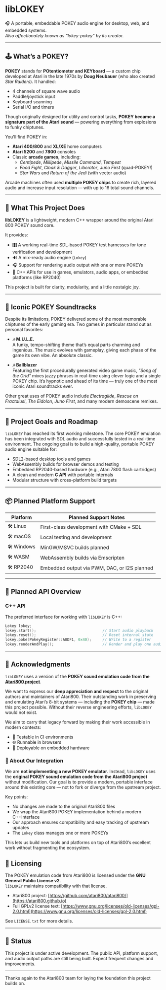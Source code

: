 # libLOKEY

🎧 A portable, embeddable POKEY audio engine for desktop, web, and embedded systems.  
*Also affectionately known as "lokey-pokey" by its creator.*

---

## 🕹️ What’s a POKEY?

**POKEY** stands for **POtentiometer and KEYboard** — a custom chip developed at Atari in the late 1970s by **Doug Neubauer** (who also created *Star Raiders*). It handled:

- 4 channels of square wave audio
- Paddle/joystick input
- Keyboard scanning
- Serial I/O and timers

Though originally designed for utility and control tasks, **POKEY became a signature part of the Atari sound** — powering everything from explosions to funky chiptunes.

You'll find POKEY in:

- **Atari 400/800** and **XL/XE** home computers
- **Atari 5200** and **7800** consoles
- Classic **arcade games**, including:
  - *Centipede*, *Millipede*, *Missile Command*, *Tempest*
  - *Food Fight*, *Cloak & Dagger*, *Liberator*, *Juno First* (quad-POKEY!)
  - *Star Wars* and *Return of the Jedi* (with vector audio)

Arcade machines often used **multiple POKEY chips** to create rich, layered audio and increase input resolution — with up to 16 total sound channels.

---

## 🎯 What This Project Does

**libLOKEY** is a lightweight, modern C++ wrapper around the original Atari 800 POKEY sound core.

It provides:

- 🎛️ A working real-time SDL-based POKEY test harnesses for tone verification and development
- 🔊 A mix-ready audio engine (`Lokey`)
- 🎧 Support for rendering audio output with one or more POKEYs
- 🧪 C++ APIs for use in games, emulators, audio apps, or embedded platforms (like RP2040)

This project is built for clarity, modularity, and a little nostalgic joy.

---

## 🎵 Iconic POKEY Soundtracks

Despite its limitations, POKEY delivered some of the most memorable chiptunes of the early gaming era. Two games in particular stand out as personal favorites:

- **🎶 M.U.L.E.**  
  A funky, tempo-shifting theme that’s equal parts charming and ingenious. The music evolves with gameplay, giving each phase of the game its own vibe. An absolute classic.

- **🎶 Ballblazer**  
  Featuring the first procedurally generated video game music, *"Song of the Grid"* mixes jazzy phrases in real-time using clever logic and a single POKEY chip. It’s hypnotic and ahead of its time — truly one of the most iconic Atari soundtracks ever.

Other great uses of POKEY audio include *Electraglide*, *Rescue on Fractalus!*, *The Eidolon*, *Juno First*, and many modern demoscene remixes.

---

## 🎯 Project Goals and Roadmap

`libLOKEY` has reached its first working milestone. The core POKEY emulation has been integrated with SDL audio and successfully tested in a real-time environment. The ongoing goal is to build a high-quality, portable POKEY audio engine suitable for:

- SDL2-based desktop tools and games
- WebAssembly builds for browser demos and testing
- Embedded RP2040-based hardware (e.g., Atari 7800 flash cartridges)
- A clean and modern **C API** with portable internals
- Modular structure with cross-platform build targets

---

## 📦 Planned Platform Support

| Platform     | Planned Support Notes                        |
|--------------|----------------------------------------------|
| 🛠 Linux      | First-class development with CMake + SDL     |
| 🛠 macOS      | Local testing and development                |
| 🛠 Windows    | MinGW/MSVC builds planned                    |
| 🛠 WASM       | WebAssembly builds via Emscripten            |
| 🛠 RP2040     | Embedded output via PWM, DAC, or I2S planned |

---

## 🧩 Planned API Overview

### C++ API
The preferred interface for working with `libLOKEY` is C++:

```cpp
Lokey lokey;
lokey.start();                              // Start audio playback
lokey.reset();                              // Reset internal state
lokey.poke(PokeyRegister::AUDF1, 0x40);     // Write to a register
lokey.renderAndPlay();                      // Render and play one audio frame
```

---

## 🫡 Acknowledgments

`libLOKEY` uses a version of the **POKEY sound emulation code from the [Atari800 project](https://atari800.github.io)**.

We want to express our **deep appreciation and respect** to the original authors and maintainers of Atari800. Their outstanding work in preserving and emulating Atari’s 8-bit systems — including the **POKEY chip** — made this project possible. Without their reverse engineering efforts, `libLOKEY` would not exist.

We aim to carry that legacy forward by making their work accessible in modern contexts:

- 🧪 Testable in CI environments
- 🌐 Runnable in browsers
- 🔌 Deployable on embedded hardware

### 🧩 About Our Integration

We are **not implementing a new POKEY emulator**. Instead, `libLOKEY` uses the **original POKEY sound emulation code from the Atari800 project** without modification. Our goal is to provide a modern, portable interface around this existing core — not to fork or diverge from the upstream project.

Key points:

- No changes are made to the original Atari800 files
- We wrap the Atari800 POKEY implementation behind a modern C++interface
- Our approach ensures compatibility and easy tracking of upstream updates
- The `Lokey` class manages one or more POKEYs

This lets us build new tools and platforms on top of Atari800’s excellent work without fragmenting the ecosystem.

## 📜 Licensing

The POKEY emulation code from Atari800 is licensed under the **GNU General Public License v2**.  
`libLOKEY` maintains compatibility with that license.

- Atari800 project: [https://github.com/atari800/atari800/](https://atari800.github.io)
- Full GPLv2 license text: [https://www.gnu.org/licenses/old-licenses/gpl-2.0.html](https://www.gnu.org/licenses/old-licenses/gpl-2.0.html)

See `LICENSE.txt` for more details.

---

## 🚧 Status

This project is under active development. The public API, platform support, and audio output paths are still being built. Expect frequent changes and improvements.

---

Thanks again to the Atari800 team for laying the foundation this project builds on.
